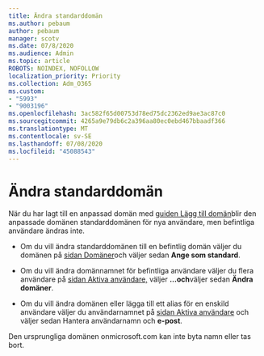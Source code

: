 ```yaml
---
title: Ändra standarddomän
ms.author: pebaum
author: pebaum
manager: scotv
ms.date: 07/8/2020
ms.audience: Admin
ms.topic: article
ROBOTS: NOINDEX, NOFOLLOW
localization_priority: Priority
ms.collection: Adm_O365
ms.custom:
- "5993"
- "9003196"
ms.openlocfilehash: 3ac582f65d00753d78ed75dc2362ed9ae3ac87c0
ms.sourcegitcommit: 4265a9e79db6c2a396aa80ec0ebd467bbaadf366
ms.translationtype: MT
ms.contentlocale: sv-SE
ms.lasthandoff: 07/08/2020
ms.locfileid: "45088543"
---
```

# <a name="change-default-domain"></a>Ändra standarddomän

När du har lagt till en anpassad domän med [guiden Lägg till domän](https://portal.office.com/adminportal/home#/Domains/Wizard)blir den anpassade domänen standarddomänen för nya användare, men befintliga användare ändras inte.

- Om du vill ändra standarddomänen till en befintlig domän väljer du domänen på [sidan Domäner](https://admin.microsoft.com/Adminportal/Home#/Domains)och väljer sedan **Ange som standard**.

- Om du vill ändra domännamnet för befintliga användare väljer du flera användare på [sidan Aktiva användare,](https://admin.microsoft.com/Adminportal/Home#/users) väljer **...och**väljer sedan **Ändra domäner**.

- Om du vill ändra domänen eller lägga till ett alias för en enskild användare väljer du användarnamnet på [sidan Aktiva användare](https://admin.microsoft.com/Adminportal/Home#/users) och väljer sedan Hantera användarnamn och **e-post**.

Den ursprungliga domänen onmicrosoft.com kan inte byta namn eller tas bort.
